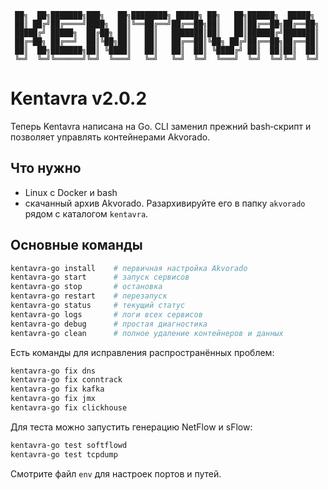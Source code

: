 ```
 ██╗  ██╗███████╗███╗   ██╗████████╗ █████╗ ██╗   ██╗██████╗  █████╗
 ██║ ██╔╝██╔════╝████╗  ██║╚══██╔══╝██╔══██╗██║   ██║██╔══██╗██╔══██╗
 █████╔╝ █████╗  ██╔██╗ ██║   ██║   ███████║██║   ██║██████╔╝███████║
 ██╔═██╗ ██╔══╝  ██║╚██╗██║   ██║   ██╔══██║╚██╗ ██╔╝██╔══██╗██╔══██║
 ██║  ██╗███████╗██║ ╚████║   ██║   ██║  ██║ ╚████╔╝ ██║  ██║██║  ██║
 ╚═╝  ╚═╝╚══════╝╚═╝  ╚═══╝   ╚═╝   ╚═╝  ╚═╝  ╚═══╝  ╚═╝  ╚═╝╚═╝  ╚═╝
```

# Kentavra v2.0.2

Теперь Kentavra написана на Go. CLI заменил прежний bash‑скрипт и
позволяет управлять контейнерами Akvorado.

## Что нужно
- Linux с Docker и bash
- скачанный архив Akvorado. Разархивируйте его в папку `akvorado`
  рядом с каталогом `kentavra`.

## Основные команды
```bash
kentavra-go install    # первичная настройка Akvorado
kentavra-go start      # запуск сервисов
kentavra-go stop       # остановка
kentavra-go restart    # перезапуск
kentavra-go status     # текущий статус
kentavra-go logs       # логи всех сервисов
kentavra-go debug      # простая диагностика
kentavra-go clean      # полное удаление контейнеров и данных
```

Есть команды для исправления распространённых проблем:
```bash
kentavra-go fix dns
kentavra-go fix conntrack
kentavra-go fix kafka
kentavra-go fix jmx
kentavra-go fix clickhouse
```

Для теста можно запустить генерацию NetFlow и sFlow:
```bash
kentavra-go test softflowd
kentavra-go test tcpdump
```

Смотрите файл `env` для настроек портов и путей.


